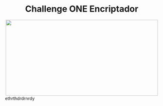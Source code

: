 <html>
<body>
<div align= center>
<h1>Challenge ONE Encriptador</h1>

<img src="https://user-images.githubusercontent.com/11521135/213364800-0c299a33-9686-45fb-9867-aaed2c06f25f.gif" width="500" height="250">
</div>
</body>
</html>
ethrthdrdrnrdy
